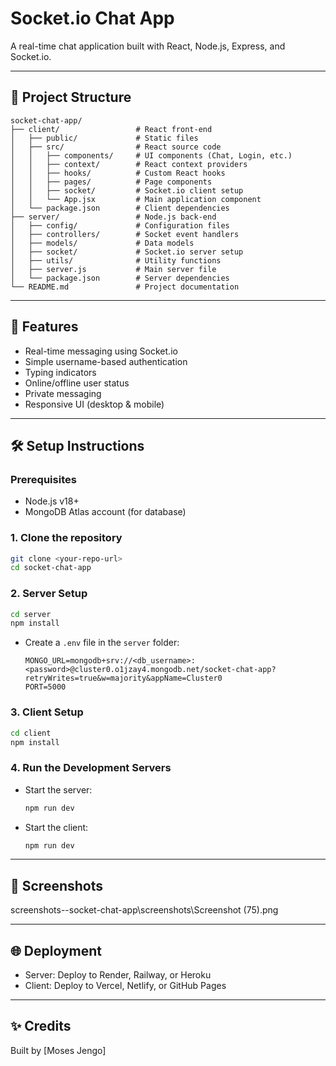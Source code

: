 # Socket.io Chat App

A real-time chat application built with React, Node.js, Express, and Socket.io.

---

## 📁 Project Structure

```
socket-chat-app/
├── client/                 # React front-end
│   ├── public/             # Static files
│   ├── src/                # React source code
│   │   ├── components/     # UI components (Chat, Login, etc.)
│   │   ├── context/        # React context providers
│   │   ├── hooks/          # Custom React hooks
│   │   ├── pages/          # Page components
│   │   ├── socket/         # Socket.io client setup
│   │   └── App.jsx         # Main application component
│   └── package.json        # Client dependencies
├── server/                 # Node.js back-end
│   ├── config/             # Configuration files
│   ├── controllers/        # Socket event handlers
│   ├── models/             # Data models
│   ├── socket/             # Socket.io server setup
│   ├── utils/              # Utility functions
│   ├── server.js           # Main server file
│   └── package.json        # Server dependencies
└── README.md               # Project documentation
```

---

## 🚀 Features

- Real-time messaging using Socket.io
- Simple username-based authentication
- Typing indicators
- Online/offline user status
- Private messaging
- Responsive UI (desktop & mobile)

---

## 🛠️ Setup Instructions

### Prerequisites

- Node.js v18+
- MongoDB Atlas account (for database)

### 1. Clone the repository

```bash
git clone <your-repo-url>
cd socket-chat-app
```

### 2. Server Setup

```bash
cd server
npm install
```

- Create a `.env` file in the `server` folder:
  ```
  MONGO_URL=mongodb+srv://<db_username>:<password>@cluster0.o1jzay4.mongodb.net/socket-chat-app?retryWrites=true&w=majority&appName=Cluster0
  PORT=5000
  ```

### 3. Client Setup

```bash
cd client
npm install
```

### 4. Run the Development Servers

- Start the server:
  ```bash
  npm run dev
  ```
- Start the client:
  ```bash
  npm run dev
  ```

---

## 📸 Screenshots

screenshots--socket-chat-app\screenshots\Screenshot (75).png

---

## 🌐 Deployment

- Server: Deploy to Render, Railway, or Heroku
- Client: Deploy to Vercel, Netlify, or GitHub Pages



---

## ✨ Credits

Built by [Moses Jengo]